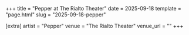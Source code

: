 +++
title = "Pepper at The Rialto Theater"
date = 2025-09-18
template = "page.html"
slug = "2025-09-18-pepper"

[extra]
artist = "Pepper"
venue = "The Rialto Theater"
venue_url = ""
+++
